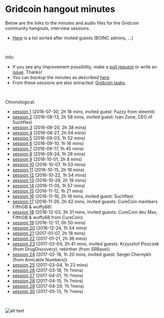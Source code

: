 # Gridcoin hangout minutes
Below are the links to the minutes and audio files for the Gridcoin community hangouts, interview sessions.
* [Here](https://steemit.com/gridcoin/@erkan/interview-guide-gridcoin-community-hangouts) is a list sorted after invited guests (BOINC admins, ...)

<br>

Info:
* If you see any improvement possibility, make a [pull request](https://github.com/Erkan-Yilmaz/Gridcoin-hangout-minutes/pulls) or write an [issue](https://github.com/Erkan-Yilmaz/Gridcoin-hangout-minutes/issues). Thanks!
* You can <i>backup</i> the minutes as described [here](https://github.com/Erkan-Yilmaz/Gridcoin-hangout-minutes/blob/master/read_offline.MD).
* From these sessions are also extracted: [Gridcoin tasks](https://github.com/Erkan-Yilmaz/Gridcoin-tasks).


<br>

Chronological:

* [session 1](hangout_2016_07_30.MD) (2016-07-30, 2h 18 mins, invited guest: Fuzzy from steemit)
* [session 2](hangout_2016_08_13.MD) (2016-08-13, 2h 58 mins, invited guest: Ivan Zone, CEO of Suchflex)
* [session 3](hangout_2016_08_20.MD) (2016-08-20, 2h 38 mins)
* [session 4](hangout_2016_08_27.MD) (2016-08-27, 2h 04 mins)
* [session 5](hangout_2016_09_03.MD) (2016-09-03, 1h 52 mins)
* [session 6](hangout_2016_09_10.MD) (2016-09-10, 1h 16 mins)
* [session 7](hangout_2016_09_17.MD) (2016-09-17, 1h 45 mins)
* [session 8](hangout_2016_09_24.MD) (2016-09-24, 1h 28 mins)
* [session 9](hangout_2016_10_01.MD) (2016-10-01, 2h 8 mins)
* [session 10](hangout_2016_10_07.MD) (2016-10-07, 1h 53 mins)
* [session 11](hangout_2016_10_15.MD) (2016-10-15, 2h 18 mins)
* [session 12](hangout_2016_10_22.MD) (2016-10-22, 1h 54 mins)
* [session 13](hangout_2016_10_29.MD) (2016-10-29, 2h 19 mins)
* [session 14](hangout_2016_11_05.MD) (2016-11-05, 1h 57 mins)
* [session 15](hangout_2016_11_12.MD) (2016-11-12, 1h 21 mins)
* [session 16](hangout_2016_11_19.MD) (2016-11-19, 2h 18 mins, invited guest: Suchflex)
* [session 17](hangout_2016_11_26.MD) (2016-11-26, 2h 42 mins, invited guests: CureCoin members FifthGB & wuffy68)
* [session 18](hangout_2016_12_03.MD) (2016-12-03, 3h 31 mins, invited guests: CureCoin dev Max, FifthGB & wuffy68 from CureCoin)
* [session 19](hangout_2016_12_17.MD) (2016-12-17, 0h 50 mins)
* [session 20](hangout_2016_12_24.MD) (2016-12-24, 1h 54 mins)
* [session 21](hangout_2017_01_07.MD) (2017-01-07, 2h 18 mins)
* [session 22](hangout_2017_01_21.MD) (2017-01-21, 2h 36 mins)
* [session 23](hangout_2017_02_04.MD) (2017-02-04, 2h 41 mins, invited guests: Krzysztof Piszczek (from DrugDiscovery), rebirther (from SRBase))
* [session 24](hangout_2017_02_18.MD) (2017-02-18, 1h 20 mins, invited guest: Sergei Chernykh (from Amicable Numbers))
* [session 25](hangout_2017_03_04.MD) (2017-03-04, 1h 23 mins)
* [session 26](hangout_2017_03_18.MD) (2017-03-18, ?h ?mins)
* [session 27](hangout_2017_04_01.MD) (2017-04-01, ?h ?mins)
* [session 28](hangout_2017_04_15.MD) (2017-04-15, ?h ?mins)
* [session 29](hangout_2017_04_29.MD) (2017-04-29, ?h ?mins)
* [session 30](hangout_2017_05_13.MD) (2017-05-13, ?h ?mins)

<br>

![alt text](https://i.imgur.com/IPq8wdr.jpg "Gridcoin")
